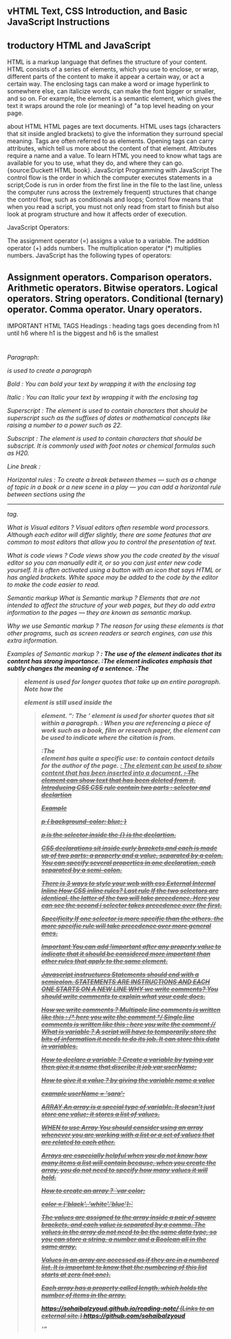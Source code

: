 
## vHTML Text, CSS Introduction, and Basic JavaScript Instructions

## troductory HTML and JavaScript
HTML
is a markup language that defines the structure of your content. HTML consists of a series of elements, which you use to enclose, or wrap, different parts of the content to make it appear a certain way, or act a certain way. The enclosing tags can make a word or image hyperlink to somewhere else, can italicize words, can make the font bigger or smaller, and so on. For example, the element is a semantic element, which gives the text it wraps around the role (or meaning) of "a top level heading on your page.

about HTML
HTML pages are text documents.
HTML uses tags (characters that sit inside angled brackets) to give the information they surround special meaning.
Tags are often referred to as elements.
Opening tags can carry attributes, which tell us more about the content of that element.
Attributes require a name and a value.
To learn HTML you need to know what tags are available for you to use, what they do, and where they can go. {source:Duckett HTML book}.
JavaScript
Programming with JavaScript The control flow is the order in which the computer executes statements in a script;Code is run in order from the first line in the file to the last line, unless the computer runs across the (extremely frequent) structures that change the control flow, such as conditionals and loops; Control flow means that when you read a script, you must not only read from start to finish but also look at program structure and how it affects order of execution.

JavaScript Operators:

The assignment operator (=) assigns a value to a variable.
The addition operator (+) adds numbers.
The multiplication operator (*) multiplies numbers.
JavaScript has the following types of operators:

Assignment operators.
Comparison operators.
Arithmetic operators.
Bitwise operators.
Logical operators.
String operators.
Conditional (ternary) operator.
Comma operator.
Unary operators.
-------------------------------------------------------------------------------------------------------------------------------------------------
IMPORTANT HTML TAGS
Headings : heading tags goes decending from h1 until h6 where h1 is the biggest and h6 is the smallest
<h1><h2><h3><h4><h5><h6>

Paragraph: <p> </p> is used to create a paragraph

Bold : You can bold your text by wrapping it with the enclosing tag <b> </b>

Italic : You can Italic your text by wrapping it with the enclosing tag <i> </i>

Superscript : The <sup> </sup> element is used to contain characters that should be superscript such as the suffixes of dates or mathematical concepts like raising a number to a power such as 22.

Subscript : The <sub></sub> element is used to contain characters that should be subscript. It is commonly used with foot notes or chemical formulas such as H20.

Line break : <br />

Horizontal rules : To create a break between themes — such as a change of topic in a book or a new scene in a play — you can add a horizontal rule between sections using the <hr /> tag.

What is Visual editors ?
Visual editors often resemble word processors. Although each editor will differ slightly, there are some features that are common to most editors that allow you to control the presentation of text.

What is code views ?
Code views show you the code created by the visual editor so you can manually edit it, or so you can just enter new code yourself. It is often activated using a button with an icon that says HTML or has angled brackets. White space may be added to the code by the editor to make the code easier to read.

Semantic markup
What is Semantic markup ?
Elements that are not intended to affect the structure of your web pages, but they do add extra information to the pages — they are known as semantic markup.

Why we use Semantic markup ?
The reason for using these elements is that other programs, such as screen readers or search engines, can use this extra information.

Examples of Semantic markup ?
<strong>: The use of the <strong>element indicates that its content has strong importance.
<em> :The <em> element indicates emphasis that subtly changes the meaning of a sentence.
<blackqoute> :The <blockquote> element is used for longer quotes that take up an entire paragraph. Note how the <p> element is still used inside the <blockquote>element.
<q>: The <q> element is used for shorter quotes that sit within a paragraph.
<cite>: When you are referencing a piece of work such as a book, film or research paper, the <cite> element can be used to indicate where the citation is from.
<address> :The <address> element has quite a specific use: to contain contact details for the author of the page.
<ins>: The <ins> element can be used to show content that has been inserted into a document.
<del> : The <del> element can show text that has been deleted from it.
Introducing CSS
CSS rule contain two parts :
selector and declartion

Example

p { background-color: blue; }

p is the selector inside the {} is the declartion.

CSS declarations sit inside curly brackets and each is made up of two parts: a property and a value, separated by a colon. You can specify several properties in one declaration, each separated by a semi-colon.

There is 3 ways to style your web with css
External
Internal
Inline
How CSS inline rules?
Last rule If the two selectors are identical, the latter of the two will take precedence. Here you can see the second i selector takes precedence over the first.

Specificity If one selector is more specific than the others, the more specific rule will take precedence over more general ones.

Important You can add !important after any property value to indicate that it should be considered more important than other rules that apply to the same element.

Javascript instructures
Statements should end with a semicolon.
STATEMENTS ARE INSTRUCTIONS AND EACH ONE STARTS ON A NEW LINE
WHY we write comments?
You should write comments to explain what your code does.

How we write comments ?
Multipale line comments is written like this : /* here you wite the comment */
Single line comments is written like this : here you wite the comment //
What is variable ?
A script will have to temporarily store the bits of information it needs to do its job. It can store this data in variables.

How to declare a variable ?
Create a variable by typing var then give it a name that discribe it job var userName;

How to give it a value ?
by giving the variable name a value

example userName = 'sara';

ARRAY
An array is a special type of variable. It doesn't just store one value; it stores a list of values.

WHEN to use Array
You should consider using an array whenever you are working with a list or a set of values that are related to each other.

Arrays are especially helpful when you do not know how many items a list will contain because, when you create the array, you do not need to specify how many values it will hold.

How to create an array ?
`var color;

color = ['black', 'white','blue'];`

The values are assigned to the array inside a pair of square brackets, and each value is separated by a comma. The values in the array do not need to be the same data type, so you can store a string, a number and a Boolean all in the same array.

Values in an array are accessed as if they are in a numbered list. It is important to know that the numbering of this list starts at zero (not one).

Each array has a property called length, which holds the number of items in the array.

https://sohaibalzyoud.github.io/reading-note/ (Links to an external site.)
https://github.com/sohaibalzyoud
